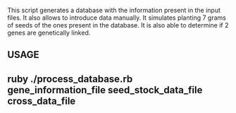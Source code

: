 This script generates a database with the information present in the input files. It also allows to introduce data manually.
It simulates planting 7 grams of seeds of the ones present in the database.
It is also able to determine if 2 genes are genetically linked.

USAGE
-------------------------------------------------------------------------------------
ruby ./process_database.rb gene_information_file seed_stock_data_file cross_data_file
-------------------------------------------------------------------------------------
